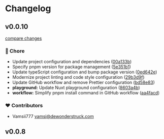 # Changelog


## v0.0.10

[compare changes](https://github.com/vamsii777/nuxt-usesuperflow/compare/v0.0.8...v0.0.10)

### 🏡 Chore

- Update project configuration and dependencies ([00a133b](https://github.com/vamsii777/nuxt-usesuperflow/commit/00a133b))
- Specify pnpm version for package management ([5e351b1](https://github.com/vamsii777/nuxt-usesuperflow/commit/5e351b1))
- Update typeScript configuration and bump package version ([0ed642e](https://github.com/vamsii777/nuxt-usesuperflow/commit/0ed642e))
- Modernize project linting and code style configuration ([29b3d9f](https://github.com/vamsii777/nuxt-usesuperflow/commit/29b3d9f))
- Update GitHub workflow and remove Prettier configuration ([bd58e83](https://github.com/vamsii777/nuxt-usesuperflow/commit/bd58e83))
- **playground:** Update Nuxt playground configuration ([8603a4b](https://github.com/vamsii777/nuxt-usesuperflow/commit/8603a4b))
- **workflow:** Simplify pnpm install command in GitHub workflow ([aa4facd](https://github.com/vamsii777/nuxt-usesuperflow/commit/aa4facd))

### ❤️ Contributors

- Vamsii777 <vamsi@dewonderstruck.com>

## v0.0.8

